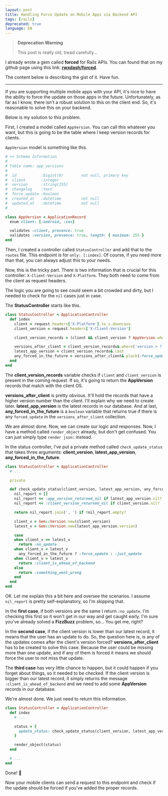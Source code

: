 ```yaml
---
layout: post
title: Handling Force Update on Mobile Apps via Backend API
tags: [rails]
deprecated: true
language: EN
---
```


> **Deprecation Warning**
>
> This post is really old, tread carefully...

I already wrote a gem called **forced** for Rails APIs. You can found that on my github page using this link: [**rwxdash/forced**](https://github.com/rwxdash/forced).

The content below is describing the gist of it. Have fun.

---

If you are supporting multiple mobile apps with your API, it's nice to have the ability to force the update on those apps in the future. Unfortunately, as far as I know, there isn't a robust solution to this on the client end. So, it's reasonable to solve this on your backend.

Below is my solution to this problem.

First, I created a model called `AppVersion`. You can call this whatever you want, but this is going to be the table where I keep version records for clients.

`AppVersion` model is something like this.

```ruby
# == Schema Information
#
# Table name: app_versions
#
#  id           :bigint(8)        not null, primary key
#  client       :integer
#  version      :string(255)
#  changelog    :text
#  force_update :boolean
#  created_at   :datetime         not null
#  updated_at   :datetime         not null
#

class AppVersion < ApplicationRecord
  enum client: [:android, :ios]

  validates :client, presence: true
  validates :version, presence: true, length: { maximum: 255 }
end
```

Then, I created a controller called `StatusController` and add that to the `routes` file. This endpoint is for `only: [:index]`. Of course, if you need more than that, you can always adjust this to your needs.

Now, this is the tricky part. There is two information that is crucial for this controller. `X-Client-Version` and `X-Platform`. They both need to come from the client as request headers.

The logic you are going to see could seem a bit crowded and dirty, but I needed to check for the `nil` cases just in case.

The **StatusController** starts like this.

```ruby
class StatusController < ApplicationController
  def index
    client = request.headers['X-Platform'].to_s.downcase
    client_version = request.headers['X-Client-Version']

    client_version_records = (client && client_version ? AppVersion.where(client: client) : nil)

    versions_after_client = client_version_records&.where('version > ?', client_version)
    latest_app_version = client_version_records&.last
    any_forced_in_the_future = versions_after_client&.pluck(:force_update)&.any?
  end
end
```

The **client_version_records** variable checks if `client` and `client_version` is present in the coming request. If so, it's going to return the **AppVersion** records that match with the client OS.

**versions_after_client** is pretty obvious. It'll hold the records that have a higher version number than the client. I'll explain why we need to create later. **latest_app_version** is the latest records in our database. And at last, **any_forced_in_the_future** is a `boolean` variable that returns true if there is any `forced_update` in the `versions_after_client` collection.

We are almost done. Now, we can create our logic and responses. Now, I have a method called `render_object` already, but don't get confused. You can just simply type `render json:` instead.

In the status controller, I've put a private method called `check_update_status` that takes three arguments: **client_version**, **latest_app_version**, **any_forced_in_the_future**.

```ruby
class StatusController < ApplicationController
  # ...

  private

  def check_update_status(client_version, latest_app_version, any_forced_in_the_future)
    nil_report = []
    nil_report << :app_version_returned_nil if latest_app_version.nil?
    nil_report << :client_version_returned_nil if client_version.nil?

    return nil_report.join(', ') if !nil_report.empty?

    client_v = Gem::Version.new(client_version)
    latest_v = Gem::Version.new(latest_app_version.version)

    case
    when client_v == latest_v
      return :no_update
    when client_v < latest_v
      any_forced_in_the_future ? :force_update : :just_update
    when client_v > latest_v
      return :client_is_ahead_of_backend
    else
      return :something_went_wrong
    end
  end
end
```

OK. Let me explain this a bit here and oversee the scenarios. I assume `nil_report` is pretty self-explanatory, so I'm skipping that.

In the **first case**, if both versions are the same I return `:no_update`. I'm checking this first so it won't get in our way and get caught early. I'm sure you've already solved a **FizzBuzz** problem, so... You get me, right?

In the **second case**, if the client version is lower than our latest record, it means that the user has an update to do. So, the question here is, is any of the updates comes after the client's version forced? **versions_after_client** has to be created to solve this case. Because the user could be missing more than one update, and if any of them is forced it means we should force the user to not miss that update.

The **third case** has very little chance to happen, but it could happen if you forget about things, so it needed to be checked. If the client version is bigger than our latest record, it simply returns the message `:client_is_ahead_of_backend` and we need to add some **AppVersion** records in our database.

We're almost done. We just need to return this information.

```ruby
class StatusController < ApplicationController
  def index
    # ...

    status = {
      update_status: check_update_status(client_version, latest_app_version, any_forced_in_the_future)
    }

    render_object(status)
  end

  # ...
end
```

Done! 🎉

Now your mobile clients can send a request to this endpoint and check if the update should be forced if you've added the proper records.
